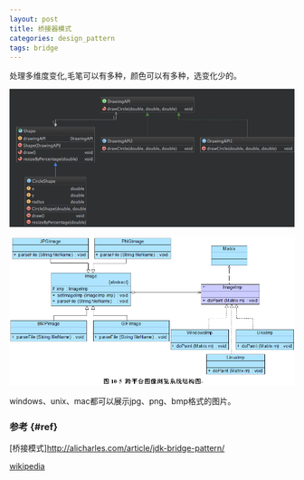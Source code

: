 ```yaml
---
layout: post
title: 桥接器模式
categories: design_pattern
tags: bridge
---
```


处理多维度变化,毛笔可以有多种，颜色可以有多种，选变化少的。

![类图1](/images/design_pattern/Bridge.png)

![类图2](/images/design_pattern/bridge.gif)

windows、unix、mac都可以展示jpg、png、bmp格式的图片。

### 参考 {#ref}

[桥接模式]<http://alicharles.com/article/jdk-bridge-pattern/>

[wikipedia](https://en.wikipedia.org/wiki/Bridge_pattern) 
